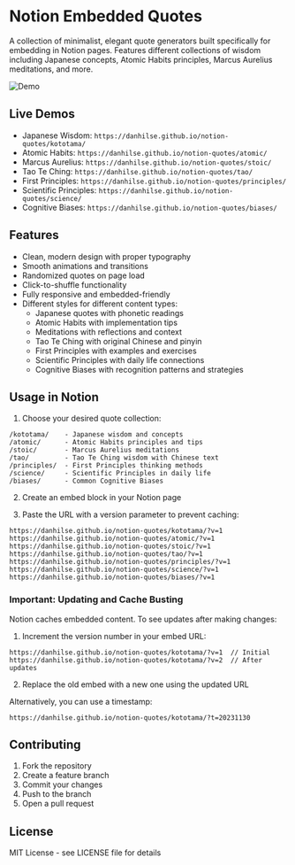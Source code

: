 # Notion Embedded Quotes

A collection of minimalist, elegant quote generators built specifically for embedding in Notion pages. Features different collections of wisdom including Japanese concepts, Atomic Habits principles, Marcus Aurelius meditations, and more.

![Demo](assets/demo.gif)

## Live Demos

- Japanese Wisdom: `https://danhilse.github.io/notion-quotes/kototama/`
- Atomic Habits: `https://danhilse.github.io/notion-quotes/atomic/`
- Marcus Aurelius: `https://danhilse.github.io/notion-quotes/stoic/`
- Tao Te Ching: `https://danhilse.github.io/notion-quotes/tao/`
- First Principles: `https://danhilse.github.io/notion-quotes/principles/`
- Scientific Principles: `https://danhilse.github.io/notion-quotes/science/`
- Cognitive Biases: `https://danhilse.github.io/notion-quotes/biases/`

## Features

- Clean, modern design with proper typography
- Smooth animations and transitions
- Randomized quotes on page load
- Click-to-shuffle functionality
- Fully responsive and embedded-friendly
- Different styles for different content types:
  - Japanese quotes with phonetic readings
  - Atomic Habits with implementation tips
  - Meditations with reflections and context
  - Tao Te Ching with original Chinese and pinyin
  - First Principles with examples and exercises
  - Scientific Principles with daily life connections
  - Cognitive Biases with recognition patterns and strategies

## Usage in Notion

1. Choose your desired quote collection:
```
/kototama/    - Japanese wisdom and concepts
/atomic/      - Atomic Habits principles and tips
/stoic/       - Marcus Aurelius meditations
/tao/         - Tao Te Ching wisdom with Chinese text
/principles/  - First Principles thinking methods
/science/     - Scientific Principles in daily life
/biases/      - Common Cognitive Biases
```

2. Create an embed block in your Notion page

3. Paste the URL with a version parameter to prevent caching:
```
https://danhilse.github.io/notion-quotes/kototama/?v=1
https://danhilse.github.io/notion-quotes/atomic/?v=1
https://danhilse.github.io/notion-quotes/stoic/?v=1
https://danhilse.github.io/notion-quotes/tao/?v=1
https://danhilse.github.io/notion-quotes/principles/?v=1
https://danhilse.github.io/notion-quotes/science/?v=1
https://danhilse.github.io/notion-quotes/biases/?v=1
```

### Important: Updating and Cache Busting

Notion caches embedded content. To see updates after making changes:

1. Increment the version number in your embed URL:
```
https://danhilse.github.io/notion-quotes/kototama/?v=1  // Initial
https://danhilse.github.io/notion-quotes/kototama/?v=2  // After updates
```

2. Replace the old embed with a new one using the updated URL

Alternatively, you can use a timestamp:
```
https://danhilse.github.io/notion-quotes/kototama/?t=20231130
```

## Contributing

1. Fork the repository
2. Create a feature branch
3. Commit your changes
4. Push to the branch
5. Open a pull request

## License

MIT License - see LICENSE file for details